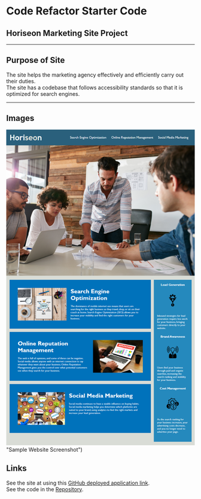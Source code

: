 # Code Refactor Starter Code

## Horiseon Marketing Site Project

-----

## Purpose of Site

The site helps the marketing agency effectively and efficiently carry out their duties.<br/>
The site has a codebase that follows accessibility standards so that it is optimized for search engines.   

-----


## Images

![Screenshot of Website](./assets/site-screenshot.png) "Sample Website Screenshot")

## Links

See the site at using this [GitHub deployed application link](https://nickovalles.github.io/code-refactor/). <br/>
See the code in the [Repository](https://github.com/nickovalles/code-refactor). 